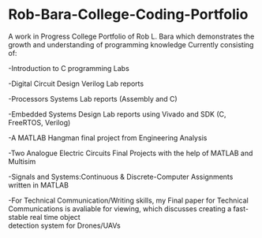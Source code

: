 # Rob-Bara-College-Coding-Portfolio
A work in Progress College Portfolio of Rob L. Bara which demonstrates the growth and understanding of programming knowledge
Currently consisting of:

-Introduction to C programming Labs 

-Digital Circuit Design Verilog Lab reports

-Processors Systems Lab reports (Assembly and C)

-Embedded Systems Design Lab reports using Vivado and SDK (C, FreeRTOS, Verilog)

-A MATLAB Hangman final project from Engineering Analysis

-Two Analogue Electric Circuits Final Projects with the help of MATLAB and Multisim

-Signals and Systems:Continuous & Discrete-Computer Assignments written in MATLAB

-For Technical Communication/Writing skills, my Final paper for Technical Communications is avaliable for viewing, which discusses creating a fast-stable real time object  
 detection system for Drones/UAVs 
